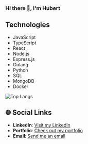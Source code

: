 ### Hi there 👋, I'm Hubert

## Technologies
- JavaScript
- TypeScript
- React
- Node.js
- Express.js
- Golang
- Python
- SQL
- MongoDB
- Docker

<!-- ![HelloHvbert's GitHub stats](https://github-readme-stats.vercel.app/api?username=HelloHvbert&show_icons=true&theme=radical) -->
![Top Langs](https://github-readme-stats.vercel.app/api/top-langs/?username=HelloHvbert&layout=compact&theme=radical)

## 🌐 Social Links

- **LinkedIn**: [Visit my LinkedIn](https://www.linkedin.com/in/hubert-szarwi%C5%84ski/)
- **Portfolio**: [Check out my portfolio](https://yourportfolio.com](https://hubertszarwinski.netlify.app/))
- **Email**: [Send me an email](mailto:szarhubert@gmail.com)


